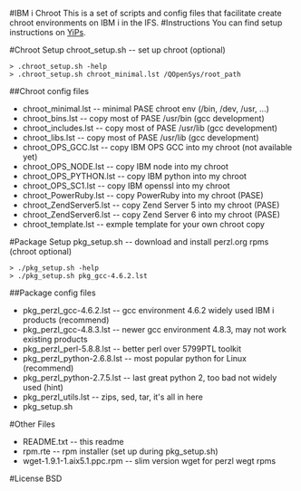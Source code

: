 #IBM i Chroot
This is a set of scripts and config files that facilitate create chroot environments on IBM i in the IFS.
#Instructions
You can find setup instructions on [YiPs](http://yips.idevcloud.com/wiki/index.php/PASE/OpenSourceBeta).

#Chroot Setup
chroot_setup.sh -- set up chroot (optional)
```
> .chroot_setup.sh -help
> .chroot_setup.sh chroot_minimal.lst /QOpenSys/root_path
```
##Chroot config files
- chroot_minimal.lst         -- minimal PASE chroot env (/bin, /dev, /usr, ...)
- chroot_bins.lst            -- copy most of PASE /usr/bin (gcc development)
- chroot_includes.lst        -- copy most of PASE /usr/lib (gcc development)
- chroot_libs.lst            -- copy most of PASE /usr/lib (gcc development)
- chroot_OPS_GCC.lst         -- copy IBM OPS GCC into my chroot (not available yet)
- chroot_OPS_NODE.lst        -- copy IBM node into my chroot
- chroot_OPS_PYTHON.lst      -- copy IBM python into my chroot
- chroot_OPS_SC1.lst         -- copy IBM openssl into my chroot
- chroot_PowerRuby.lst       -- copy PowerRuby into my chroot (PASE)
- chroot_ZendServer5.lst     -- copy Zend Server 5 into my chroot (PASE)
- chroot_ZendServer6.lst     -- copy Zend Server 6 into my chroot (PASE)
- chroot_template.lst        -- exmple template for your own chroot copy

#Package Setup
pkg_setup.sh -- download and install perzl.org rpms (chroot optional)
```
> ./pkg_setup.sh -help
> ./pkg_setup.sh pkg_gcc-4.6.2.lst
```
##Package config files
- pkg_perzl_gcc-4.6.2.lst    -- gcc environment 4.6.2 widely used IBM i products (recommend)
- pkg_perzl_gcc-4.8.3.lst    -- newer gcc environment 4.8.3, may not work existing products
- pkg_perzl_perl-5.8.8.lst   -- better perl over 5799PTL toolkit
- pkg_perzl_python-2.6.8.lst -- most popular python for Linux (recommend)
- pkg_perzl_python-2.7.5.lst -- last great python 2, too bad not widely used (hint)
- pkg_perzl_utils.lst        -- zips, sed, tar, it's all in here
- pkg_setup.sh

#Other Files
- README.txt                  -- this readme
- rpm.rte                     -- rpm installer (set up during pkg_setup.sh)
- wget-1.9.1-1.aix5.1.ppc.rpm -- slim version wget for perzl wegt rpms 

#License
BSD